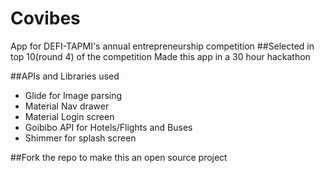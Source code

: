 # Covibes
App for DEFI-TAPMI's annual entrepreneurship competition 
##Selected in top 10(round 4) of the competition
Made this app in a 30 hour hackathon 

##APIs and Libraries used
* Glide for Image parsing
* Material Nav drawer 
* Material Login screen
* Goibibo API for Hotels/Flights and Buses
* Shimmer for splash screen

##Fork the repo to make this an open source project
